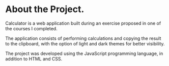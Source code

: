 # About the Project.

Calculator is a web application built during an exercise proposed in one of the courses I completed.

The application consists of performing calculations and copying the result to the clipboard, with the option of light and dark themes for better visibility.

The project was developed using the JavaScript programming language, in addition to HTML and CSS.

